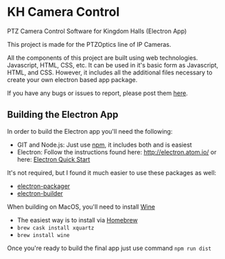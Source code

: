 # KH Camera Control
PTZ Camera Control Software for Kingdom Halls (Electron App)

This project is made for the PTZOptics line of IP Cameras.

All the components of this project are built using web technologies. Javascript, HTML, CSS, etc. It can be used in it's basic form as Javascript, HTML, and CSS. However, it includes all the additional files necessary to create your own electron based app package.

If you have any bugs or issues to report, please post them [here](https://github.com/counteragent/Camera-Control/issues).

## Building the Electron App

In order to build the Electron app you'll need the following:
- GIT and Node.js: Just use [npm](http://npmjs.com), it includes both and is easiest
- Electron: Follow the instructions found here: http://electron.atom.io/ or here: [Electron Quick Start](https://github.com/atom/electron-quick-start/blob/master/README.md#to-use)

It's not required, but I found it much easier to use these packages as well:
- [electron-packager](https://github.com/maxogden/electron-packager#installation)
- [electron-builder](https://github.com/loopline-systems/electron-builder#install)

When building on MacOS, you'll need to install [Wine](https://www.winehq.org/)
- The easiest way is to install via [Homebrew](https://brew.sh/)
 - `brew cask install xquartz`
 - `brew install wine`

Once you're ready to build the final app just use command `npm run dist`